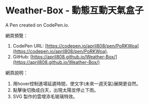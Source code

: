 # Weather-Box - 動態互動天氣盒子

A Pen created on CodePen.io.

網頁預覽：

1. CodePen URL: [https://codepen.io/april808/pen/PoRKWoa](https://codepen.io/april808/pen/PoRKWoa).
1. GitHub: [https://april808.github.io/Weather-Box/](https://april808.github.io/Weather-Box/)


網頁說明：

1. 用hover控制進場延遲時間，使文字(未來一週天氣)展開更自然。
1. 點擊後切換成白天，出現太陽並停止下雨。
1. SVG 製作的雲增添毛玻璃特效。
